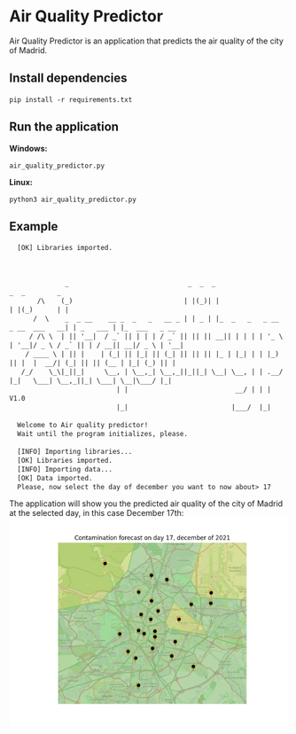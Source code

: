 # Air Quality Predictor
Air Quality Predictor is an application that predicts the air quality of the city of Madrid.


## Install dependencies

```
pip install -r requirements.txt
```

## Run the application

**Windows:**
```
air_quality_predictor.py
```

**Linux:**
```
python3 air_quality_predictor.py
```

## Example

```
  [OK] Libraries imported.



              _                              _  _  _                                  _  _        _               
       /\    (_)                            | |(_)| |                                | |(_)      | |              
      /  \    _  _ __    __ _  _   _   __ _ | | _ | |_  _   _   _ __   _ __  ___   __| | _   ___ | |_  ___   _ __ 
     / /\ \  | || '__|  / _` || | | | / _` || || || __|| | | | | '_ \ | '__|/ _ \ / _` || | / __|| __|/ _ \ | '__|
    / ____ \ | || |    | (_| || |_| || (_| || || || |_ | |_| | | |_) || |  |  __/| (_| || || (__ | |_| (_) || |   
   /_/    \_\|_||_|     \__, | \__,_| \__,_||_||_| \__| \__, | | .__/ |_|   \___| \__,_||_| \___| \__|\___/ |_|   
                           | |                           __/ | | |                                                V1.0
                           |_|                          |___/  |_|                                                

  Welcome to Air quality predictor!
  Wait until the program initializes, please.

  [INFO] Importing libraries...
  [OK] Libraries imported.
  [INFO] Importing data...
  [OK] Data imported.
  Please, now select the day of december you want to now about> 17
```

The application will show you the predicted air quality of the city of Madrid at the selected day, in this case 
December 17th:
![](images/example.png)